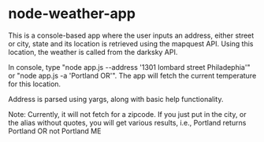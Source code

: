 # node-weather-app
This is a console-based app where the user inputs an address, either street or
city, state and its location is retrieved using the mapquest API. Using this
location, the weather is called from the darksky API.

In console, type "node app.js --address '1301 lombard street Philadephia'"
or "node app.js -a 'Portland OR'". The app will fetch the current temperature
for this location.

Address is parsed using yargs, along with basic help functionality.

Note: Currently, it will not fetch for a zipcode. If you just put in the city, or
the alias without quotes, you will get various results, i.e., Portland returns
Portland OR not Portland ME
